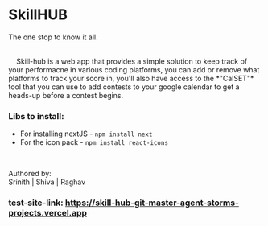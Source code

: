 # SkillHUB
The one stop to know it all.

<br>
&nbsp;&nbsp;&nbsp; Skill-hub is a web app that provides a simple solution to keep track of your performacne in various coding platforms, you can add or remove what platforms to track your score in, you'll also have access to the *"CalSET"* tool that you can use to add contests to your google calendar to get a heads-up before a contest begins.<br>

### Libs to install: <br>
- For installing nextJS - `npm install next`
- For the icon pack - `npm install react-icons`
<br>

Authored by:
<br>
Srinith | Shiva | Raghav
<br>
### test-site-link: https://skill-hub-git-master-agent-storms-projects.vercel.app


